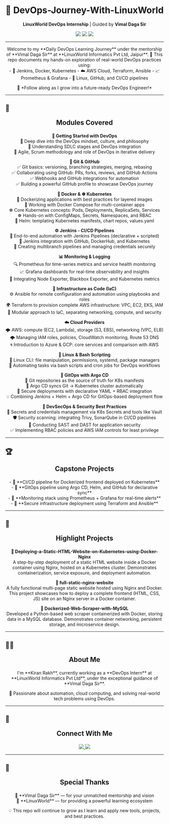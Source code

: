 <h1 align="center">🚀 DevOps-Journey-With-LinuxWorld</h1>

<p align="center">
  <strong>LinuxWorld DevOps Internship</strong> | Guided by <strong>Vimal Daga Sir</strong>
</p>

<p align="center">
  <img src="https://img.shields.io/badge/LinuxWorld-Tech%20Intern-blue?style=for-the-badge&logo=linux" />
  <img src="https://img.shields.io/github/last-commit/Kiranrakh/LW-DevOps-Learning-Daily?style=for-the-badge&color=green" />
  <img src="https://img.shields.io/badge/Made%20With-Markdown-1f425f.svg?style=for-the-badge&logo=markdown" />
</p>

---


<p align="center">
  Welcome to my **Daily DevOps Learning Journey** under the mentorship of **Vimal Daga Sir** at **LinuxWorld Informatics Pvt Ltd, Jaipur**.  
  📌 This repo documents my hands-on exploration of real-world DevOps practices using:
  <br />
  - 🔧 Jenkins, Docker, Kubernetes  
  - ☁️ AWS Cloud, Terraform, Ansible  
  - 📈 Prometheus & Grafana  
  - 🐧 Linux, GitHub, and CI/CD pipelines  
</p>

<p align="center">
  🚀 *Follow along as I grow into a future-ready DevOps Engineer!*
</p>

---

## 🧭 <p align="center"><strong>Modules Covered</strong></p>

<p align="center">
  <strong>🏁 Getting Started with DevOps</strong><br />
  🔹 Deep dive into the DevOps mindset, culture, and philosophy <br />
  🔹 Understanding SDLC stages and DevOps integration <br />
  🔹 Agile, Scrum methodology and role of DevOps in iterative delivery
</p>

<p align="center">
  <strong>🔗 Git & GitHub</strong><br />
  ✅ Git basics: versioning, branching strategies, merging, rebasing <br />
  ✅ Collaborating using GitHub: PRs, forks, reviews, and GitHub Actions <br />
  ✅ Webhooks and GitHub integrations for automation <br />
  ✅ Building a powerful GitHub profile to showcase DevOps journey
</p>

<p align="center">
  <strong>🐳 Docker & ☸️ Kubernetes</strong><br />
  🐳 Dockerizing applications with best practices for layered images <br />
  🐳 Working with Docker Compose for multi-container apps <br />
  ☸️ Core Kubernetes concepts: Pods, Deployments, ReplicaSets, Services <br />
  ☸️ Hands-on with ConfigMaps, Secrets, Namespaces, and RBAC <br />
  🎯 Helm: templating Kubernetes manifests, chart repos, values.yaml
</p>

<p align="center">
  <strong>⚙️ Jenkins - CI/CD Pipelines</strong><br />
  🔄 End-to-end automation with Jenkins Pipelines (declarative + scripted) <br />
  🧩 Jenkins integration with GitHub, DockerHub, and Kubernetes <br />
  🚀 Creating multibranch pipelines and managing credentials securely
</p>

<p align="center">
  <strong>📊 Monitoring & Logging</strong><br />
  🔍 Prometheus for time-series metrics and service health monitoring <br />
  📈 Grafana dashboards for real-time observability and insights <br />
  📜 Integrating Node Exporter, Blackbox Exporter, and Kubernetes metrics
</p>

<p align="center">
  <strong>🧱 Infrastructure as Code (IaC)</strong><br />
  ⚙️ Ansible for remote configuration and automation using playbooks and roles <br />
  🌍 Terraform to provision complete AWS infrastructure: VPC, EC2, EKS, IAM <br />
  🧩 Modular approach to IaC, separating networking, compute, and security
</p>

<p align="center">
  <strong>☁️ Cloud Providers</strong><br />
  🌩️ AWS: compute (EC2, Lambda), storage (S3, EBS), networking (VPC, ELB) <br />
  🌩️ Managing IAM roles, policies, CloudWatch monitoring, Route 53 DNS <br />
  🌀 Introduction to Azure & GCP: core services and comparison with AWS
</p>

<p align="center">
  <strong>🐧 Linux & Bash Scripting</strong><br />
  🧰 Linux CLI: file manipulation, permissions, systemd, package managers <br />
  📜 Automating tasks via bash scripts and cron jobs for DevOps workflows
</p>

<p align="center">
  <strong>🔁 GitOps with Argo CD</strong><br />
  🚀 Git repositories as the source of truth for K8s manifests <br />
  🔄 Argo CD syncs Git → Kubernetes cluster automatically <br />
  🔐 Secure deployments with declarative YAML + RBAC integration <br />
  💡 Combining Jenkins + Helm + Argo CD for GitOps-based deployment flow
</p>

<p align="center">
  <strong>🔐 DevSecOps & Security Best Practices</strong><br />
  🔎 Secrets and credentials management via K8s Secrets and tools like Vault <br />
  🛡️ Security scanning: integrating Trivy, SonarQube in CI/CD pipelines <br />
  🧪 Conducting SAST and DAST for application security <br />
  ✅ Implementing RBAC policies and AWS IAM controls for least privilege
</p>

---

## 🏆 <p align="center"><strong>Capstone Projects</strong></p>

<p align="center">
  - 🔹 **CI/CD pipeline for Dockerized frontend deployed on Kubernetes**<br />
  - 🔹 **GitOps pipeline using Argo CD, Helm, and GitHub for declarative sync**<br />
  - 🔹 **Monitoring stack using Prometheus + Grafana for real-time alerts**<br />
  - 🔹 **Secure infrastructure deployment using Terraform and Ansible**
</p>

---

## 🚀 <p align="center"><strong>Highlight Projects</strong></p>

<p align="center">
  <strong>🔸 Deploying-a-Static-HTML-Website-on-Kubernetes-using-Docker-Nginx</strong><br />
  A step-by-step deployment of a static HTML website inside a Docker container using Nginx, hosted on a Kubernetes cluster. Demonstrates containerization, service exposure, and deployment automation.
</p>

<p align="center">
  <strong>🔸 full-static-nginx-website</strong><br />
  A fully functional multi-page static website hosted using Nginx and Docker. This project showcases how to deploy a complete frontend (HTML, CSS, JS) site on an Nginx server in a Docker container.
</p>

<p align="center">
  <strong>🔸 Dockerized-Web-Scraper-with-MySQL</strong><br />
  Developed a Python-based web scraper containerized with Docker, storing data in a MySQL database. Demonstrates container networking, persistent storage, and microservice design.
</p>

---

## 🙋‍♂️ <p align="center"><strong>About Me</strong></p>  

<p align="center">
  I'm **Kiran Rakh**, currently working as a **DevOps Intern** at **LinuxWorld Informatics Pvt Ltd**, under the exceptional guidance of **Vimal Daga Sir**.
</p>

<p align="center">
  📌 Passionate about automation, cloud computing, and solving real-world tech problems using DevOps.
</p>

---

## 📡 <p align="center"><strong>Connect With Me</strong></p>  

<p align="center">  
  <a href="https://www.linkedin.com/in/kiran-rakh-b644b6248/"> 
    <img src="https://img.shields.io/badge/LinkedIn-Kiran%20Rakh-blue?style=for-the-badge&logo=linkedin" /> 
  </a>  
  <a href="https://github.com/Kiranrakh"> 
    <img src="https://img.shields.io/badge/GitHub-Kiranrakh-black?style=for-the-badge&logo=github" /> 
  </a>  
</p>

---

## 🙏 <p align="center"><strong>Special Thanks</strong></p>

<p align="center">
  🧠 **Vimal Daga Sir** — for your unmatched mentorship and vision<br />
  🏢 **LinuxWorld** — for providing a powerful learning ecosystem
</p>

<p align="center">
  💡 This repo will continue to grow as I learn and apply new tools, projects, and best practices.
</p>
